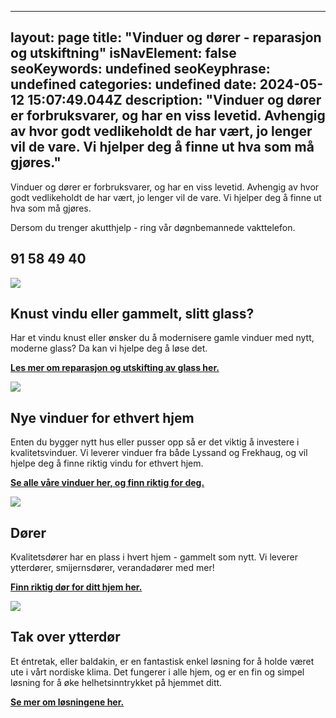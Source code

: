 
---
layout: page
title: "Vinduer og dører - reparasjon og utskiftning"
isNavElement: false
seoKeywords: undefined
seoKeyphrase: undefined
categories: undefined
date: 2024-05-12 15:07:49.044Z
description: "Vinduer og dører er forbruksvarer, og har en viss levetid. Avhengig av hvor godt vedlikeholdt de har vært, jo lenger vil de vare. Vi hjelper deg å finne ut hva som må gjøres."
---

Vinduer og dører er forbruksvarer, og har en viss levetid. Avhengig av hvor godt vedlikeholdt de har vært, jo lenger vil de vare. Vi hjelper deg å finne ut hva som må gjøres.



Dersom du trenger akutthjelp - ring vår døgnbemannede vakttelefon.

## 91 58 49 40



![](https://cdn.sanity.io/images/csbn9wp4/transformed-data/d88cc3be51ad1d9b081c5f4831cfdf7e5dbd57ee-1920x1080.png)

## **Knust vindu eller gammelt, slitt glass?**

Har et vindu knust eller ønsker du å modernisere gamle vinduer med nytt, moderne glass? Da kan vi hjelpe deg å løse det. 

[**Les mer om reparasjon og utskifting av glass her.**](/odelagt-vindusglass)





![](https://cdn.sanity.io/images/csbn9wp4/transformed-data/b87c989c823d78cff988b00d7e63bd4e7fdb9c09-2016x1512.jpg)

## Nye vinduer for ethvert hjem

Enten du bygger nytt hus eller pusser opp så er det viktig å investere i kvalitetsvinduer. Vi leverer vinduer fra både Lyssand og Frekhaug, og vil hjelpe deg å finne riktig vindu for ethvert hjem. 

[**Se alle våre vinduer her, og finn riktig for deg.**](/vinduer)



![](https://cdn.sanity.io/images/csbn9wp4/transformed-data/093c9ad317d068d61324a38f9e13a28156d84b56-1492x1000.jpg)

## Dører

Kvalitetsdører har en plass i hvert hjem - gammelt som nytt. Vi leverer ytterdører, smijernsdører, verandadører med mer! 

[**Finn riktig dør for ditt hjem her.**](/dorer)





![](https://cdn.sanity.io/images/csbn9wp4/transformed-data/e25f305845a13a0516d7625c21f061d5a3f3e5e8-1920x1080.png)

## Tak over ytterdør

Et éntretak, eller baldakin, er en fantastisk enkel løsning for å holde været ute i vårt nordiske klima. Det fungerer i alle hjem, og er en fin og simpel løsning for å øke helhetsinntrykket på hjemmet ditt. 

[**Se mer om løsningene her.**](/tak-over-ytterdor)
